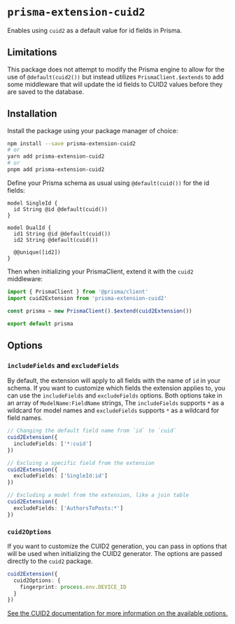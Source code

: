 # `prisma-extension-cuid2`

Enables using `cuid2` as a default value for id fields in Prisma.

## Limitations

This package does not attempt to modify the Prisma engine to allow for the use of `@default(cuid2())` but instead
utilizes `PrismaClient.$extends` to add some middleware that will update the id fields to CUID2 values before they
are saved to the database.

## Installation

Install the package using your package manager of choice:

```sh
npm install --save prisma-extension-cuid2
# or
yarn add prisma-extension-cuid2
# or
pnpm add prisma-extension-cuid2
```

Define your Prisma schema as usual using `@default(cuid())` for the id fields:

```prisma
model SingleId {
  id String @id @default(cuid())
}

model DualId {
  id1 String @id @default(cuid())
  id2 String @default(cuid())

  @@unique([id2])
}
```

Then when initializing your PrismaClient, extend it with the `cuid2` middleware:

```typescript
import { PrismaClient } from '@prisma/client'
import cuid2Extension from 'prisma-extension-cuid2'

const prisma = new PrismaClient().$extend(cuid2Extension())

export default prisma
```

## Options

### `includeFields` and `excludeFields`

By default, the extension will apply to all fields with the name of `id` in your schema. If you want to customize which
fields the extension applies to, you can use the `includeFields` and `excludeFields` options. Both options take in an
array of `ModelName:FieldName` strings, The `includeFields` supports `*` as a wildcard for model names and
`excludeFields` supports `*` as a wildcard for field names.

```typescript
// Changing the default field name from `id` to `cuid`
cuid2Extension({
  includeFields: ['*:cuid']
})

// Excluing a specific field from the extension
cuid2Extension({
  excludeFields: ['SingleId:id']
})

// Excluding a model from the extension, like a join table
cuid2Extension({
  excludeFields: ['AuthorsToPosts:*']
})
```

### `cuid2Options`

If you want to customize the CUID2 generation, you can pass in options that will be used when initializing the CUID2
generator. The options are passed directly to the `cuid2` package.

```typescript
cuid2Extension({
  cuid2Options: {
    fingerprint: process.env.DEVICE_ID
  }
})
```

[See the CUID2 documentation for more information on the available options.](https://github.com/paralleldrive/cuid2?tab=readme-ov-file#configuration)
